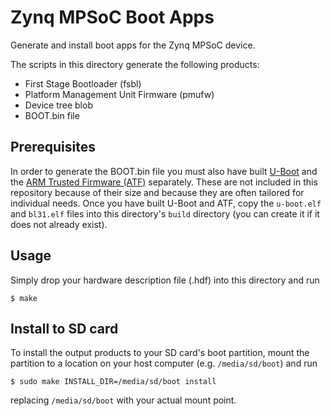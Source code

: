 # Zynq MPSoC Boot Apps

Generate and install boot apps for the Zynq MPSoC device.

The scripts in this directory generate the following products:
- First Stage Bootloader (fsbl)
- Platform Management Unit Firmware (pmufw)
- Device tree blob
- BOOT.bin file

## Prerequisites

In order to generate the BOOT.bin file you must also have built [U-Boot] and the
[ARM Trusted Firmware (ATF)] separately. These are not included in this repository
because of their size and because they are often tailored for individual needs.
Once you have built U-Boot and ATF, copy the `u-boot.elf` and `bl31.elf` files
into this directory's `build` directory (you can create it if it does not
already exist).

## Usage

Simply drop your hardware description file (.hdf) into this directory and run

    $ make

## Install to SD card

To install the output products to your SD card's boot partition, mount the
partition to a location on your host computer (e.g. `/media/sd/boot`) and run

    $ sudo make INSTALL_DIR=/media/sd/boot install

replacing `/media/sd/boot` with your actual mount point.

[U-Boot]: https://github.com/Xilinx/u-boot-xlnx
[ARM Trusted Firmware (ATF)]: https://github.com/Xilinx/arm-trusted-firmware.git
